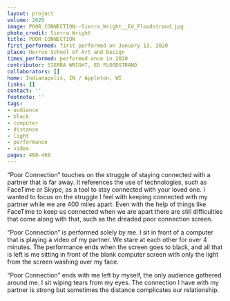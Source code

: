 ```yaml
---
layout: project
volume: 2020
image: POOR_CONNECTION--Sierra_Wright__Ed_Floodstrand.jpg
photo_credit: Sierra Wright
title: POOR CONNECTION
first_performed: first performed on January 13, 2020
place: Herron School of Art and Design
times_performed: performed once in 2020
contributor: SIERRA WRIGHT, ED FLOODSTRAND
collaborators: []
home: Indianapolis, IN / Appleton, WI
links: []
contact: ''
footnote: ''
tags:
- audience
- black
- computer
- distance
- light
- performance
- video
pages: 468-469
---
```

“Poor Connection” touches on the struggle of staying connected with a partner that is far away. It references the use of technologies, such as FaceTime or Skype, as a tool to stay connected with your loved one. I wanted to focus on the struggle I feel with keeping connected with my partner while we are 400 miles apart. Even with the help of things like FaceTime to keep us connected when we are apart there are still difficulties that come along with that, such as the dreaded poor connection screen.   

“Poor Connection” is performed solely by me. I sit in front of a computer that is playing a video of my partner. We stare at each other for over 4 minutes. The performance ends when the screen goes to black, and all that is left is me sitting in front of the blank computer screen with only the light from the screen washing over my face.

 

“Poor Connection” ends with me left by myself, the only audience gathered around me. I sit wiping tears from my eyes. The connection I have with my partner is strong but sometimes the distance complicates our relationship.